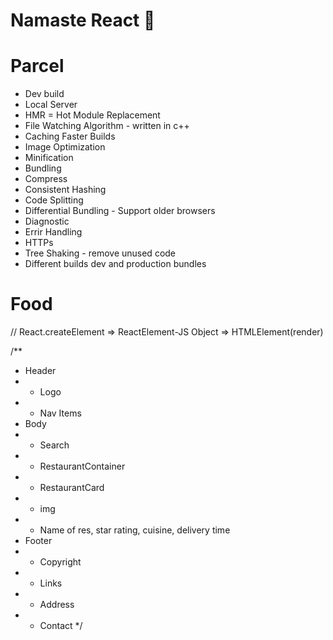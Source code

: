 # Namaste React 🎉

# Parcel

- Dev build
- Local Server
- HMR = Hot Module Replacement
- File Watching Algorithm - written in c++
- Caching Faster Builds
- Image Optimization
- Minification
- Bundling
- Compress
- Consistent Hashing
- Code Splitting
- Differential Bundling - Support older browsers
- Diagnostic
- Errir Handling
- HTTPs
- Tree Shaking - remove unused code
- Different builds dev and production bundles

# Food

// React.createElement => ReactElement-JS Object => HTMLElement(render)

/\*\*

- Header
- - Logo
- - Nav Items
- Body
- - Search
- - RestaurantContainer
- - RestaurantCard
- - img
- - Name of res, star rating, cuisine, delivery time
- Footer
- - Copyright
- - Links
- - Address
- - Contact
    \*/
